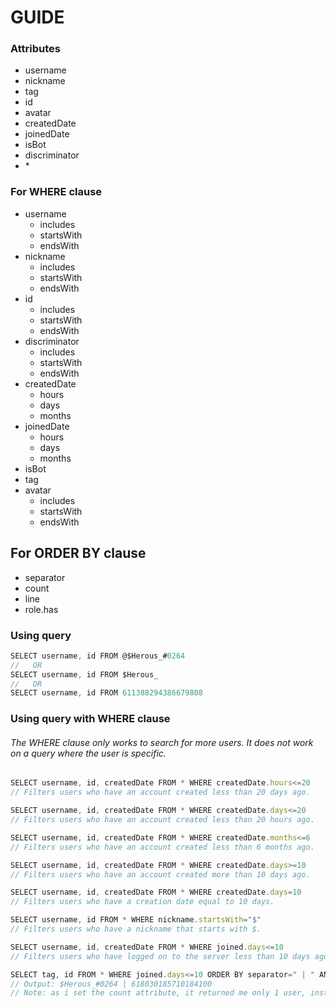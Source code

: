 # GUIDE

### Attributes
- username
- nickname
- tag
- id
- avatar
- createdDate
- joinedDate
- isBot
- discriminator
- \*

### For WHERE clause
<ul>
<li>username<ul>
<li>includes</li>
<li>startsWith</li>
<li>endsWith</li>
</ul></li>
<li>nickname<ul>
<li>includes</li>
<li>startsWith</li>
<li>endsWith</li>
</ul></li>
<li>id<ul>
<li>includes</li>
<li>startsWith</li>
<li>endsWith</li>
</ul></li>
<li>discriminator<ul>
<li>includes</li>
<li>startsWith</li>
<li>endsWith</li>
</ul></li>
<li>createdDate<ul>
<li>hours</li>
<li>days</li>
<li>months</li>
</ul></li>
<li>joinedDate<ul>
<li>hours</li>
<li>days</li>
<li>months</li>
</ul></li>
<li>isBot</li>
<li>tag</li>
<li>avatar<ul>
<li>includes</li>
<li>startsWith</li>
<li>endsWith</li>
</ul></li>
</ul>

## For ORDER BY clause
- separator
- count
- line
- role.has

### Using query
```javascript
SELECT username, id FROM @$Herous_#0264
//   OR
SELECT username, id FROM $Herous_
//   OR
SELECT username, id FROM 611388294386679808
```

### Using query with WHERE clause
###### The WHERE clause only works to search for more users. It does not work on a query where the user is specific.
```javascript
SELECT username, id, createdDate FROM * WHERE createdDate.hours<=20
// Filters users who have an account created less than 20 days ago.
```
```javascript
SELECT username, id, createdDate FROM * WHERE createdDate.days<=20
// Filters users who have an account created less than 20 hours ago.
```
```javascript
SELECT username, id, createdDate FROM * WHERE createdDate.months<=6
// Filters users who have an account created less than 6 months ago.
```
```javascript
SELECT username, id, createdDate FROM * WHERE createdDate.days>=10
// Filters users who have an account created more than 10 days ago.
```
```javascript
SELECT username, id, createdDate FROM * WHERE createdDate.days=10
// Filters users who have a creation date equal to 10 days.
```
```javascript
SELECT username, id FROM * WHERE nickname.startsWith="$"
// Filters users who have a nickname that starts with $.
```
```javascript
SELECT username, id, createdDate FROM * WHERE joined.days<=10
// Filters users who have logged on to the server less than 10 days ago.
```
```javascript
SELECT tag, id FROM * WHERE joined.days<=10 ORDER BY separator=" | " AND count=1
// Output: $Herous_#0264 | 618030185710184100
// Note: as i set the count attribute, it returned me only 1 user, instead of 3.
```
